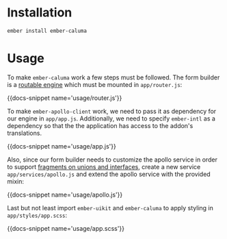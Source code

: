 # Installation

```bash
ember install ember-caluma
```

# Usage

To make `ember-caluma` work a few steps must be followed. The
form builder is a [routable engine](http://ember-engines.com) which must be
mounted in `app/router.js`:

{{docs-snippet name='usage/router.js'}}

To make `ember-apollo-client` work, we need to pass it as dependency for our
engine in `app/app.js`. Additionally, we need to specify `ember-intl` as a 
dependency so that the the application has access to the addon's translations. 

{{docs-snippet name='usage/app.js'}}

Also, since our form builder needs to customize the apollo service in order to
support [fragments on unions and interfaces](https://www.apollographql.com/docs/react/advanced/fragments.html#fragment-matcher),
create a new service `app/services/apollo.js` and extend the apollo service
with the provided mixin:

{{docs-snippet name='usage/apollo.js'}}

Last but not least import `ember-uikit` and `ember-caluma` to
apply styling in `app/styles/app.scss`:

{{docs-snippet name='usage/app.scss'}}
